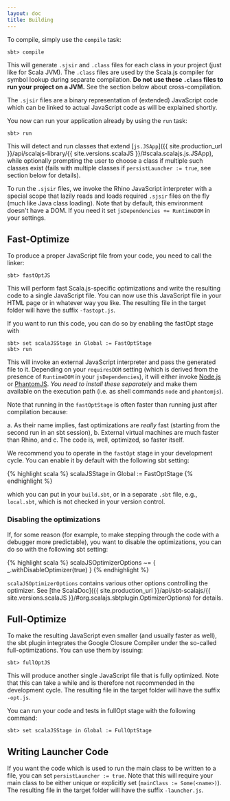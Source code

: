 ```yaml
---
layout: doc
title: Building
---
```


To compile, simply use the `compile` task:

    sbt> compile

This will generate `.sjsir` and `.class` files for each class in your project (just like for Scala JVM). The `.class` files are used by the Scala.js compiler for symbol lookup during separate compilation. **Do not use these `.class` files to run your project on a JVM.** See the section below about cross-compilation.

The `.sjsir` files are a binary representation of (extended) JavaScript code which can be linked to actual JavaScript code as will be explained shortly.

You now can run your application already by using the `run` task:

    sbt> run

This will detect and run classes that extend
[`js.JSApp`]({{ site.production_url }}/api/scalajs-library/{{ site.versions.scalaJS }}/#scala.scalajs.js.JSApp), while optionally prompting the user to choose a class if multiple such classes exist (fails with multiple classes if `persistLauncher := true`, see section below for details).

To run the `.sjsir` files, we invoke the Rhino JavaScript interpreter with a special scope that lazily reads and loads required `.sjsir` files on the fly (much like Java class loading).
Note that by default, this environment doesn't have a DOM.
If you need it set `jsDependencies += RuntimeDOM` in your settings.

## Fast-Optimize

To produce a proper JavaScript file from your code, you need to call the linker:

    sbt> fastOptJS

This will perform fast Scala.js-specific optimizations and write the resulting code to a single JavaScript file. You can now use this JavaScript file in your HTML page or in whatever way you like. The resulting file in the target folder will have the suffix `-fastopt.js`.

If you want to run this code, you can do so by enabling the fastOpt stage with

    sbt> set scalaJSStage in Global := FastOptStage
    sbt> run

This will invoke an external JavaScript interpreter and pass the generated file to it.
Depending on your `requiresDOM` setting (which is derived from the presence of `RuntimeDOM` in your `jsDependencies`), it will either invoke [Node.js](http://nodejs.org/) or [PhantomJS](http://phantomjs.org/).
*You need to install these separately* and make them available on the execution path (i.e. as shell commands `node` and `phantomjs`).

Note that running in the `fastOptStage` is often faster than running just after compilation because:

a. As their name implies, fast optimizations are *really* fast (starting from the second run in an sbt session),
b. External virtual machines are much faster than Rhino, and
c. The code is, well, optimized, so faster itself.

We recommend you to operate in the `fastOpt` stage in your development cycle.
You can enable it by default with the following sbt setting:

{% highlight scala %}
scalaJSStage in Global := FastOptStage
{% endhighlight %}

which you can put in your `build.sbt`, or in a separate `.sbt` file, e.g.,
`local.sbt`, which is not checked in your version control.

### Disabling the optimizations

If, for some reason (for example, to make stepping through the code with a debugger more predictable), you want to disable the optimizations, you can do so with the following sbt setting:

{% highlight scala %}
scalaJSOptimizerOptions ~= { _.withDisableOptimizer(true) }
{% endhighlight %}

`scalaJSOptimizerOptions` contains various other options controlling the optimizer.
See [the ScalaDoc]({{ site.production_url }}/api/sbt-scalajs/{{ site.versions.scalaJS }}/#org.scalajs.sbtplugin.OptimizerOptions)
for details.

## Full-Optimize

To make the resulting JavaScript even smaller (and usually faster as well), the sbt plugin integrates the Google Closure Compiler under the so-called full-optimizations. You can use them by issuing:

    sbt> fullOptJS

This will produce another single JavaScript file that is fully optimized.
Note that this can take a while and is therefore not recommended in the development cycle.
The resulting file in the target folder will have the suffix `-opt.js`.

You can run your code and tests in fullOpt stage with the following command:

    sbt> set scalaJSStage in Global := FullOptStage

## Writing Launcher Code

If you want the code which is used to run the main class to be written to a file, you can set `persistLauncher := true`.
Note that this will require your main class to be either unique or explicitly set (`mainClass := Some(<name>)`).
The resulting file in the target folder will have the suffix `-launcher.js`.
